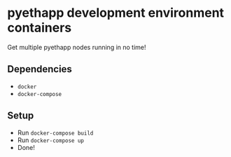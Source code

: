 # pyethapp development environment containers

Get multiple pyethapp nodes running in no time!

## Dependencies
- `docker`
- `docker-compose`

## Setup

- Run `docker-compose build`
- Run `docker-compose up`
- Done!

